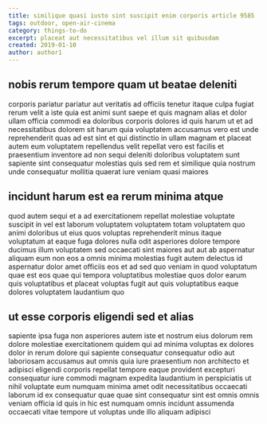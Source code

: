 ```yaml
---
title: similique quasi iusto sint suscipit enim corporis article 9585
tags: outdoor, open-air-cinema
category: things-to-do
excerpt: placeat aut necessitatibus vel illum sit quibusdam
created: 2019-01-10
author: author1
---
```


## nobis rerum tempore quam ut beatae deleniti

corporis pariatur pariatur aut veritatis ad officiis tenetur itaque culpa fugiat rerum velit a iste quia est animi sunt saepe et quis magnam alias et dolor ullam officia commodi ea doloribus corporis dolores id quis harum ut et ad necessitatibus dolorem sit harum quia voluptatem accusamus vero est unde reprehenderit quas ad est sint et qui distinctio in ullam magnam et placeat autem eum voluptatem repellendus velit repellat vero est facilis et praesentium inventore ad non sequi deleniti doloribus voluptatem sunt sapiente sint consequatur molestias quis sed rem et similique quia nostrum unde consequatur mollitia quaerat iure veniam quasi maiores

## incidunt harum est ea rerum minima atque

quod autem sequi et a ad exercitationem repellat molestiae voluptate suscipit in vel est laborum voluptatem voluptatem totam voluptatem quo animi doloribus ut eius quos voluptas reprehenderit minus itaque voluptatum at eaque fuga dolores nulla odit asperiores dolore tempore ducimus illum voluptatem sed occaecati sint maiores aut aut ab aspernatur aliquam eum non eos a omnis minima molestias fugit autem delectus id aspernatur dolor amet officiis eos et ad sed quo veniam in quod voluptatum quae est eos quae qui tempora voluptatibus molestiae quos dolor earum quis voluptatibus et placeat voluptas fugit aut quis voluptatibus eaque dolores voluptatem laudantium quo

## ut esse corporis eligendi sed et alias

sapiente ipsa fuga non asperiores autem iste et nostrum eius dolorum rem dolore molestiae exercitationem quidem qui ad minima voluptas ex dolores dolor in rerum dolore qui sapiente consequatur consequatur odio aut laboriosam accusamus aut omnis quia iure praesentium non architecto et adipisci eligendi corporis repellat tempore eaque provident excepturi consequatur iure commodi magnam expedita laudantium in perspiciatis ut nihil voluptate eum numquam minima amet odit necessitatibus occaecati laborum id ex consequatur quae quae sint consequatur sint est omnis omnis veniam officia id quis in hic est numquam omnis incidunt assumenda occaecati vitae tempore ut voluptas unde illo aliquam adipisci
